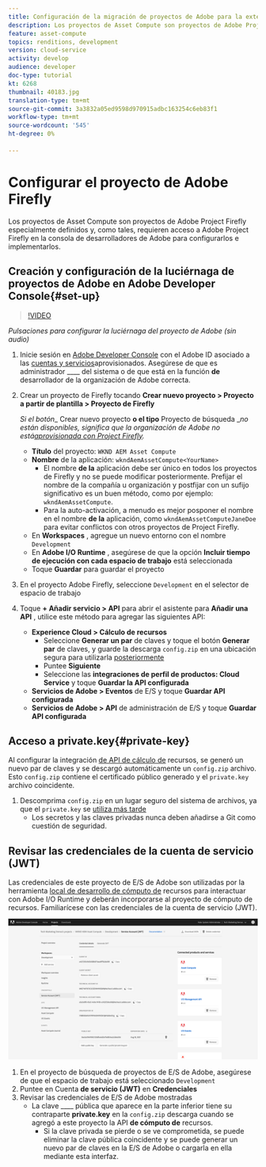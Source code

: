 ```yaml
---
title: Configuración de la migración de proyectos de Adobe para la extensibilidad de cómputo de recursos
description: Los proyectos de Asset Compute son proyectos de Adobe Project Firefly especialmente definidos y, como tales, requieren acceso a Adobe Project Firefly en la consola de desarrolladores de Adobe para configurarlos e implementarlos.
feature: asset-compute
topics: renditions, development
version: cloud-service
activity: develop
audience: developer
doc-type: tutorial
kt: 6268
thumbnail: 40183.jpg
translation-type: tm+mt
source-git-commit: 3a3832a05ed9598d970915adbc163254c6eb83f1
workflow-type: tm+mt
source-wordcount: '545'
ht-degree: 0%

---
```



# Configurar el proyecto de Adobe Firefly

Los proyectos de Asset Compute son proyectos de Adobe Project Firefly especialmente definidos y, como tales, requieren acceso a Adobe Project Firefly en la consola de desarrolladores de Adobe para configurarlos e implementarlos.

## Creación y configuración de la luciérnaga de proyectos de Adobe en Adobe Developer Console{#set-up}

>[!VIDEO](https://video.tv.adobe.com/v/40183/?quality=12&learn=on)

_Pulsaciones para configurar la luciérnaga del proyecto de Adobe (sin audio)_

1. Inicie sesión en [Adobe Developer Console](https://console.adobe.io) con el Adobe ID asociado a las [cuentas y servicios](./accounts-and-services.md)aprovisionados. Asegúrese de que es administrador ____ del sistema o de que está en la función __de__ desarrollador de la organización de Adobe correcta.
1. Crear un proyecto de Firefly tocando __Crear nuevo proyecto > Proyecto a partir de plantilla > Proyecto de Firefly__

   _Si el botón__ Crear nuevo proyecto __o el tipo__ Proyecto de búsqueda __no están disponibles, significa que la organización de Adobe no está[aprovisionada con Project Firefly](#request-adobe-project-firefly)._

   + __Título__ del proyecto: `WKND AEM Asset Compute`
   + __Nombre__ de la aplicación: `wkndAemAssetCompute<YourName>`
      + El nombre __de la__ aplicación debe ser único en todos los proyectos de Firefly y no se puede modificar posteriormente. Prefijar el nombre de la compañía u organización y postfijar con un sufijo significativo es un buen método, como por ejemplo: `wkndAemAssetCompute`.
      + Para la auto-activación, a menudo es mejor posponer el nombre en el nombre __de la__ aplicación, como `wkndAemAssetComputeJaneDoe` para evitar conflictos con otros proyectos de Project Firefly.
   + En __Workspaces__ , agregue un nuevo entorno con el nombre `Development`
   + En __Adobe I/O Runtime__ , asegúrese de que la opción __Incluir tiempo de ejecución con cada espacio de trabajo__ está seleccionada
   + Toque __Guardar__ para guardar el proyecto
1. En el proyecto Adobe Firefly, seleccione `Development` en el selector de espacio de trabajo
1. Toque __+ Añadir servicio > API__ para abrir el asistente para __Añadir una API__ , utilice este método para agregar las siguientes API:

   + __Experience Cloud > Cálculo de recursos__
      + Seleccione __Generar un par__ de claves y toque el botón __Generar par__ de claves, y guarde la descarga `config.zip` en una ubicación segura para utilizarla [posteriormente](#private-key)
      + Puntee __Siguiente__
      + Seleccione las __integraciones de perfil de productos: Cloud Service__ y toque __Guardar la API configurada__
   + __Servicios de Adobe > Eventos__ de E/S y toque __Guardar API configurada__
   + __Servicios de Adobe > API__ de administración de E/S y toque __Guardar API configurada__

## Acceso a private.key{#private-key}

Al configurar la integración [de API de cálculo de](#set-up) recursos, se generó un nuevo par de claves y se descargó automáticamente un `config.zip` archivo. Esto `config.zip` contiene el certificado público generado y el `private.key` archivo coincidente.

1. Descomprima `config.zip` en un lugar seguro del sistema de archivos, ya que el `private.key` se [utiliza más tarde](../develop/environment-variables.md)
   + Los secretos y las claves privadas nunca deben añadirse a Git como cuestión de seguridad.

## Revisar las credenciales de la cuenta de servicio (JWT)

Las credenciales de este proyecto de E/S de Adobe son utilizadas por la herramienta [local de desarrollo de cómputo de](../develop/development-tool.md) recursos para interactuar con Adobe I/O Runtime y deberán incorporarse al proyecto de cómputo de recursos. Familiarícese con las credenciales de la cuenta de servicio (JWT).

![Credenciales de cuenta de Adobe Developer Service](./assets/firefly/service-account.png)

1. En el proyecto de búsqueda de proyectos de E/S de Adobe, asegúrese de que el espacio de trabajo está seleccionado `Development`
1. Puntee en Cuenta __de servicio (JWT)__ en __Credenciales__
1. Revisar las credenciales de E/S de Adobe mostradas
   + La clave ____ pública que aparece en la parte inferior tiene su contraparte __private.key__ en la `config.zip` descarga cuando se agregó a este proyecto la API __de cómputo de__ recursos.
      + Si la clave privada se pierde o se ve comprometida, se puede eliminar la clave pública coincidente y se puede generar un nuevo par de claves en la E/S de Adobe o cargarla en ella mediante esta interfaz.
